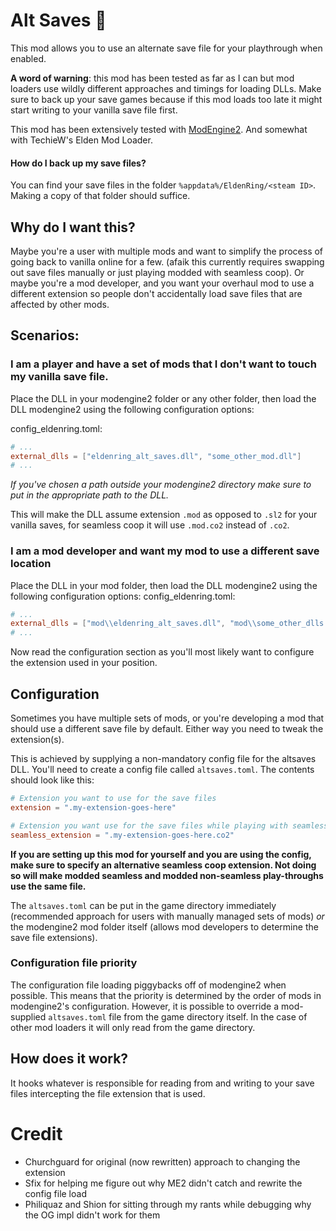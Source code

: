# Alt Saves :floppy_disk:

This mod allows you to use an alternate save file for your playthrough when enabled.

**A word of warning**: this mod has been tested as far as I can but mod loaders use wildly different approaches and timings
for loading DLLs. Make sure to back up your save games because if this mod loads too late it might start writing to your
vanilla save file first.

This mod has been extensively tested with [ModEngine2](https://github.com/soulsmods/ModEngine2). And somewhat with
TechieW's Elden Mod Loader.

#### How do I back up my save files?
You can find your save files in the folder `%appdata%/EldenRing/<steam ID>`. Making a copy of that folder should suffice.

## Why do I want this?
Maybe you're a user with multiple mods and want to simplify the process of going back to vanilla online for a few.
(afaik this currently requires swapping out save files manually or just playing modded with seamless coop).
Or maybe you're a mod developer, and you want your overhaul mod to use a different extension so people don't accidentally
load save files that are affected by other mods.

## Scenarios:

### I am a player and have a set of mods that I don't want to touch my vanilla save file.
Place the DLL in your modengine2 folder or any other folder, then load the DLL modengine2 using the following
configuration options:

config_eldenring.toml:
```toml
# ...
external_dlls = ["eldenring_alt_saves.dll", "some_other_mod.dll"]
# ...
```
*If you've chosen a path outside your modengine2 directory make sure to put in the appropriate path to the DLL.*

This will make the DLL assume extension `.mod` as opposed to `.sl2` for your vanilla saves, for seamless coop it will
use `.mod.co2` instead of `.co2`.

### I am a mod developer and want my mod to use a different save location
Place the DLL in your mod folder, then load the DLL modengine2 using the following configuration options:
config_eldenring.toml:
```toml
# ...
external_dlls = ["mod\\eldenring_alt_saves.dll", "mod\\some_other_dlls.dll"]
# ...
```
Now read the configuration section as you'll most likely want to configure the extension used in your position.

## Configuration
Sometimes you have multiple sets of mods, or you're developing a mod that should use a different save file by default.
Either way you need to tweak the extension(s).

This is achieved by supplying a non-mandatory config file for the altsaves DLL. You'll need to create a config file
called `altsaves.toml`. The contents should look like this:
```toml
# Extension you want to use for the save files
extension = ".my-extension-goes-here"

# Extension you want use for the save files while playing with seamless coop enabled.
seamless_extension = ".my-extension-goes-here.co2"
```

**If you are setting up this mod for yourself and you are using the config, make sure to specify an alternative seamless
coop extension. Not doing so will make modded seamless and modded non-seamless play-throughs use the same file.**

The `altsaves.toml` can be put in the game directory immediately (recommended approach for users with manually managed 
sets of mods) *or* the modengine2 mod folder itself (allows mod developers to determine the save file extensions).

### Configuration file priority
The configuration file loading piggybacks off of modengine2 when possible. This means that the priority is determined
by the order of mods in modengine2's configuration. However, it is possible to override a mod-supplied `altsaves.toml`
file from the game directory itself. In the case of other mod loaders it will only read from the game directory.

## How does it work?
It hooks whatever is responsible for reading from and writing to your save files intercepting the file extension that
is used.

# Credit
- Churchguard for original (now rewritten) approach to changing the extension
- Sfix for helping me figure out why ME2 didn't catch and rewrite the config file load
- Philiquaz and Shion for sitting through my rants while debugging why the OG impl didn't work for them
